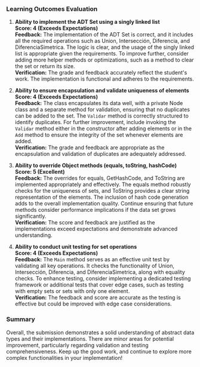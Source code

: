 ### Learning Outcomes Evaluation

1. **Ability to implement the ADT Set using a singly linked list**  
   **Score: 4 (Exceeds Expectations)**  
   **Feedback:** The implementation of the ADT Set is correct, and it includes all the required operations such as Union, Intersección, Diferencia, and DiferenciaSimetrica. The logic is clear, and the usage of the singly linked list is appropriate given the requirements. To improve further, consider adding more helper methods or optimizations, such as a method to clear the set or return its size.  
   **Verification:** The grade and feedback accurately reflect the student's work. The implementation is functional and adheres to the requirements.

2. **Ability to ensure encapsulation and validate uniqueness of elements**  
   **Score: 4 (Exceeds Expectations)**  
   **Feedback:** The class encapsulates its data well, with a private Node class and a separate method for validation, ensuring that no duplicates can be added to the set. The `Validar` method is correctly structured to identify duplicates. For further improvement, include invoking the `Validar` method either in the constructor after adding elements or in the `Add` method to ensure the integrity of the set whenever elements are added.  
   **Verification:** The grade and feedback are appropriate as the encapsulation and validation of duplicates are adequately addressed.

3. **Ability to override Object methods (equals, toString, hashCode)**  
   **Score: 5 (Excellent)**  
   **Feedback:** The overrides for equals, GetHashCode, and ToString are implemented appropriately and effectively. The equals method robustly checks for the uniqueness of sets, and ToString provides a clear string representation of the elements. The inclusion of hash code generation adds to the overall implementation quality. Continue ensuring that future methods consider performance implications if the data set grows significantly.  
   **Verification:** The score and feedback are justified as the implementations exceed expectations and demonstrate advanced understanding.

4. **Ability to conduct unit testing for set operations**  
   **Score: 4 (Exceeds Expectations)**  
   **Feedback:** The `Main` method serves as an effective unit test by validating all key operations. It checks the functionality of Union, Intersección, Diferencia, and DiferenciaSimetrica, along with equality checks. To enhance testing, consider implementing a dedicated testing framework or additional tests that cover edge cases, such as testing with empty sets or sets with only one element.  
   **Verification:** The feedback and score are accurate as the testing is effective but could be improved with edge case considerations.

### Summary  
Overall, the submission demonstrates a solid understanding of abstract data types and their implementations. There are minor areas for potential improvement, particularly regarding validation and testing comprehensiveness. Keep up the good work, and continue to explore more complex functionalities in your implementation!